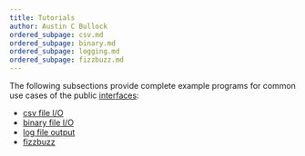```yaml
---
title: Tutorials
author: Austin C Bullock
ordered_subpage: csv.md
ordered_subpage: binary.md
ordered_subpage: logging.md
ordered_subpage: fizzbuzz.md
---
```


The following subsections provide complete example programs for common use cases of the public [interfaces](../../lists/procedures.html):

* [csv file I/O](csv.html)
* [binary file I/O](binary.html)
* [log file output](logging.html)
* [fizzbuzz](fizzbuzz.html)
